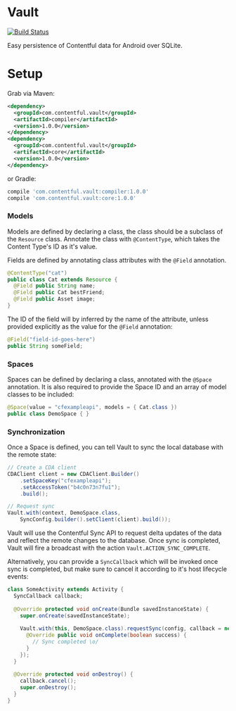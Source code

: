 # Vault

[![Build Status](https://magnum.travis-ci.com/contentful/vault.svg?token=J8uWM5wmFQZTgYu2HNmp&branch=master)](https://magnum.travis-ci.com/contentful/vault)

Easy persistence of Contentful data for Android over SQLite.

Setup
=====

Grab via Maven:
```xml
<dependency>
  <groupId>com.contentful.vault</groupId>
  <artifactId>compiler</artifactId>
  <version>1.0.0</version>
</dependency>
<dependency>
  <groupId>com.contentful.vault</groupId>
  <artifactId>core</artifactId>
  <version>1.0.0</version>
</dependency>
```
or Gradle:
```groovy
compile 'com.contentful.vault:compiler:1.0.0'
compile 'com.contentful.vault:core:1.0.0'
```

### Models

Models are defined by declaring a class, the class should be a subclass of the `Resource` class. 
Annotate the class with `@ContentType`, which takes the Content Type's ID as it's value.

Fields are defined by annotating class attributes with the `@Field` annotation. 
```java
@ContentType("cat")
public class Cat extends Resource {
  @Field public String name;
  @Field public Cat bestFriend;
  @Field public Asset image;
}
```

The ID of the field will by inferred by the name of the attribute, unless provided explicitly as the value for the `@Field` annotation:
```java
@Field("field-id-goes-here") 
public String someField; 
```

### Spaces

Spaces can be defined by declaring a class, annotated with the `@Space` annotation. It is also required to provide the Space ID and an array of model classes to be included:

```java
@Space(value = "cfexampleapi", models = { Cat.class })
public class DemoSpace { }
```

### Synchronization

Once a Space is defined, you can tell Vault to sync the local database with the remote state:

```java
// Create a CDA client
CDAClient client = new CDAClient.Builder()
    .setSpaceKey("cfexampleapi");
    .setAccessToken("b4c0n73n7fu1");
    .build();

// Request sync
Vault.with(context, DemoSpace.class, 
    SyncConfig.builder().setClient(client).build());
```

Vault will use the Contentful Sync API to request delta updates of the data and reflect the remote changes to the database.
Once sync is completed, Vault will fire a broadcast with the action `Vault.ACTION_SYNC_COMPLETE`.

Alternatively, you can provide a `SyncCallback` which will be invoked once sync is completed, but make sure to cancel it according to it's host lifecycle events:

```java
class SomeActivity extends Activity {
  SyncCallback callback;
  
  @Override protected void onCreate(Bundle savedInstanceState) {
    super.onCreate(savedInstanceState);
    
    Vault.with(this, DemoSpace.class).requestSync(config, callback = new SyncCallback() {
      @Override public void onComplete(boolean success) {
        // Sync completed \o/
      }
    });
  }
  
  @Override protected void onDestroy() {
    callback.cancel();
    super.onDestroy();
  }
}
```
